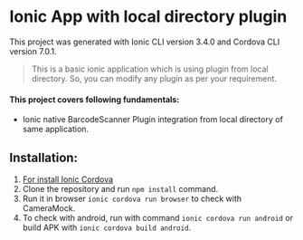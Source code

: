 # Ionic App with local directory plugin
This project was generated with Ionic CLI version 3.4.0 and Cordova CLI version 7.0.1.

> This is a basic ionic application which is using plugin from local directory.
> So, you can modify any plugin as per your requirement.

#### This project covers following fundamentals:
* Ionic native BarcodeScanner Plugin integration from local directory of same application.

## Installation:
1. [For install Ionic Cordova](https://ionicframework.com/docs/intro/installation/)
2. Clone the repository and run `npm install` command.
3. Run it in browser `ionic cordova run browser` to check with CameraMock.
4. To check with android, run with command `ionic cordova run android` or build APK with `ionic cordova build android`.